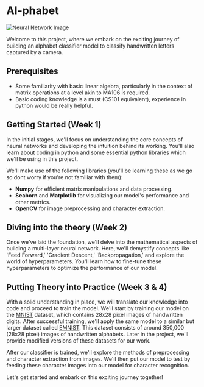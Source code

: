 # AI-phabet

![Neural Network Image](https://imgur.com/CYxTpph.png)

Welcome to this project, where we embark on the exciting journey of building an alphabet classifier model to classify handwritten letters captured by a camera.

## Prerequisites

- Some familiarity with basic linear algebra, particularly in the context of matrix operations at a level akin to MA106 is required.
- Basic coding knowledge is a must (CS101 equivalent), experience in python would be really helpful.

## Getting Started (Week 1)

In the initial stages, we'll focus on understanding the core concepts of neural networks and developing the intuition behind its working. You'll also learn about coding in python and some essential python libraries which we'll be using in this project.

We'll make use of the following libraries (you'll be learning these as we go so dont worry if you're not familiar with them):

- **Numpy** for efficient matrix manipulations and data processing.
- **Seaborn** and **Matplotlib** for visualizing our model's performance and other metrics.
- **OpenCV** for image preprocessing and character extraction.

## Diving into the theory (Week 2)

Once we've laid the foundation, we'll delve into the mathematical aspects of building a multi-layer neural network. Here, we'll demystify concepts like 'Feed Forward,' 'Gradient Descent,' 'Backpropagation,' and explore the world of hyperparameters. You'll learn how to fine-tune these hyperparameters to optimize the performance of our model.

## Putting Theory into Practice (Week 3 & 4)

With a solid understanding in place, we will translate our knowledge into code and proceed to train the model. 
We'll start by training our model on the [MNIST](https://www.tensorflow.org/datasets/catalog/mnist) dataset, which contains 28x28 pixel images of handwritten digits. After successful training, we'll apply the same model to a similar but larger dataset called [EMNIST](https://www.kaggle.com/datasets/sachinpatel21/az-handwritten-alphabets-in-csv-format/). This dataset consists of around 350,000 (28x28 pixel) images of handwritten alphabets. Later in the project, we'll provide modified versions of these datasets for our work.

After our classifier is trained, we'll explore the methods of preprocessing and character extraction from images. We'll then put our model to test by feeding these character images into our model for character recognition.

Let's get started and embark on this exciting journey together!

